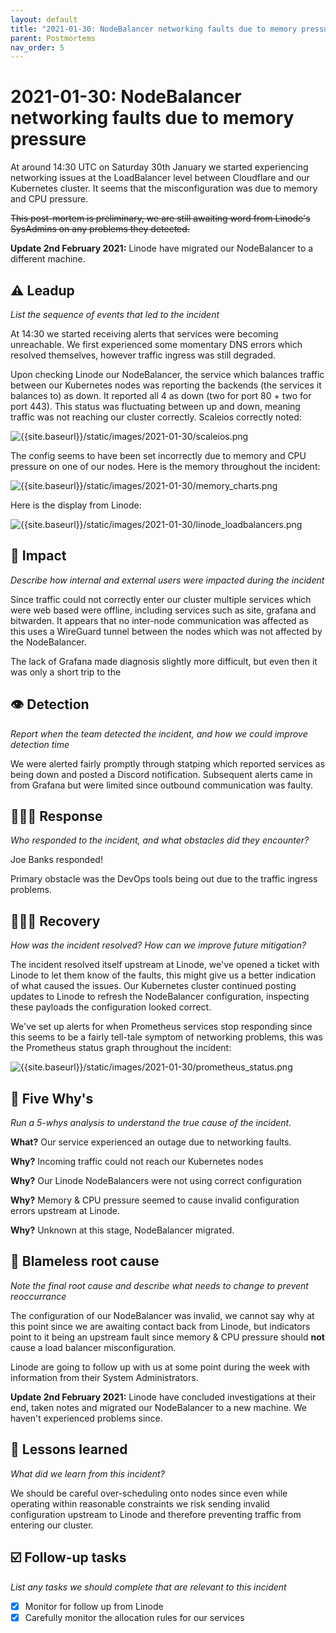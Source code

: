 ```yaml
---
layout: default
title: "2021-01-30: NodeBalancer networking faults due to memory pressure"
parent: Postmortems
nav_order: 5
---
```


# 2021-01-30: NodeBalancer networking faults due to memory pressure

At around 14:30 UTC on Saturday 30th January we started experiencing networking issues at the LoadBalancer level between Cloudflare and our Kubernetes cluster. It seems that the misconfiguration was due to memory and CPU pressure.

~~This post-mortem is preliminary, we are still awaiting word from Linode's SysAdmins on any problems they detected.~~

**Update 2nd February 2021:** Linode have migrated our NodeBalancer to a different machine.

## ⚠️ Leadup

*List the sequence of events that led to the incident*

At 14:30 we started receiving alerts that services were becoming unreachable. We first experienced some momentary DNS errors which resolved themselves, however traffic ingress was still degraded.

Upon checking Linode our NodeBalancer, the service which balances traffic between our Kubernetes nodes was reporting the backends (the services it balances to) as down. It reported all 4 as down (two for port 80 + two for port 443). This status was fluctuating between up and down, meaning traffic was not reaching our cluster correctly. Scaleios correctly noted:

![{{site.baseurl}}/static/images/2021-01-30/scaleios.png]({{site.baseurl}}/static/images/2021-01-30/scaleios.png)

The config seems to have been set incorrectly due to memory and CPU pressure on one of our nodes. Here is the memory throughout the incident:

![{{site.baseurl}}/static/images/2021-01-30/memory_charts.png]({{site.baseurl}}/static/images/2021-01-30/memory_charts.png)

Here is the display from Linode:

![{{site.baseurl}}/static/images/2021-01-30/linode_loadbalancers.png]({{site.baseurl}}/static/images/2021-01-30/linode_loadbalancers.png)

## 🥏 Impact

*Describe how internal and external users were impacted during the incident*

Since traffic could not correctly enter our cluster multiple services which were web based were offline, including services such as site, grafana and bitwarden. It appears that no inter-node communication was affected as this uses a WireGuard tunnel between the nodes which was not affected by the NodeBalancer.

The lack of Grafana made diagnosis slightly more difficult, but even then it was only a short trip to the 

## 👁️ Detection

*Report when the team detected the incident, and how we could improve detection time*

We were alerted fairly promptly through statping which reported services as being down and posted a Discord notification. Subsequent alerts came in from Grafana but were limited since outbound communication was faulty.

## 🙋🏿‍♂️ Response

*Who responded to the incident, and what obstacles did they encounter?*

Joe Banks responded!

Primary obstacle was the DevOps tools being out due to the traffic ingress problems.

## 🙆🏽‍♀️ Recovery

*How was the incident resolved? How can we improve future mitigation?*

The incident resolved itself upstream at Linode, we've opened a ticket with Linode to let them know of the faults, this might give us a better indication of what caused the issues. Our Kubernetes cluster continued posting updates to Linode to refresh the NodeBalancer configuration, inspecting these payloads the configuration looked correct.

We've set up alerts for when Prometheus services stop responding since this seems to be a fairly tell-tale symptom of networking problems, this was the Prometheus status graph throughout the incident:

![{{site.baseurl}}/static/images/2021-01-30/prometheus_status.png]({{site.baseurl}}/static/images/2021-01-30/prometheus_status.png)

## 🔎 Five Why's

*Run a 5-whys analysis to understand the true cause of the incident.*

**What?** Our service experienced an outage due to networking faults. 

**Why?** Incoming traffic could not reach our Kubernetes nodes

**Why?** Our Linode NodeBalancers were not using correct configuration

**Why?** Memory & CPU pressure seemed to cause invalid configuration errors upstream at Linode.

**Why?** Unknown at this stage, NodeBalancer migrated.

## 🌱 Blameless root cause

*Note the final root cause and describe what needs to change to prevent reoccurrance*

The configuration of our NodeBalancer was invalid, we cannot say why at this point since we are awaiting contact back from Linode, but indicators point to it being an upstream fault since memory & CPU pressure should **not** cause a load balancer misconfiguration.

Linode are going to follow up with us at some point during the week with information from their System Administrators.

**Update 2nd February 2021:** Linode have concluded investigations at their end, taken notes and migrated our NodeBalancer to a new machine. We haven't experienced problems since.

## 🤔 Lessons learned

*What did we learn from this incident?*

We should be careful over-scheduling onto nodes since even while operating within reasonable constraints we risk sending invalid configuration upstream to Linode and therefore preventing traffic from entering our cluster.

## ☑️ Follow-up tasks

*List any tasks we should complete that are relevant to this incident*

- [x]  Monitor for follow up from Linode
- [x]  Carefully monitor the allocation rules for our services
